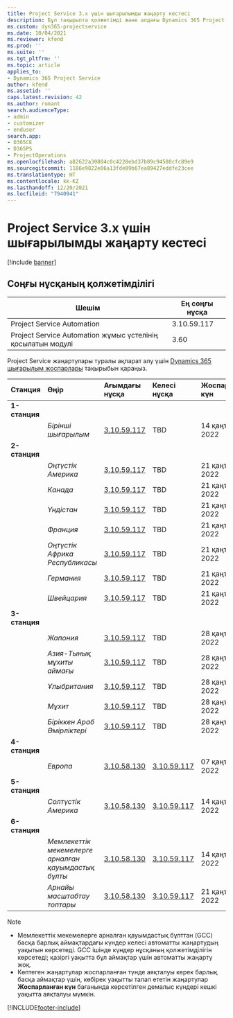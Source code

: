 ```yaml
---
title: Project Service 3.x үшін шығарылымды жаңарту кестесі
description: Бұл тақырыпта қолжетімді және алдағы Dynamics 365 Project Service Automation шығарылымдары туралы ақпарат берілген.
ms.custom: dyn365-projectservice
ms.date: 10/04/2021
ms.reviewer: kfend
ms.prod: ''
ms.suite: ''
ms.tgt_pltfrm: ''
ms.topic: article
applies_to:
- Dynamics 365 Project Service
author: kfend
ms.assetid: ''
caps.latest.revision: 42
ms.author: rumant
search.audienceType:
- admin
- customizer
- enduser
search.app:
- D365CE
- D365PS
- ProjectOperations
ms.openlocfilehash: a82622a30804c0c4228ebd37b89c94580cfc89e9
ms.sourcegitcommit: 1186e9822e06a13fde89b67ea89427eddfe23cee
ms.translationtype: HT
ms.contentlocale: kk-KZ
ms.lasthandoff: 12/20/2021
ms.locfileid: "7940941"
---
```

# <a name="update-release-schedule-for-project-service-3x"></a>Project Service 3.x үшін шығарылымды жаңарту кестесі

[!include [banner](../includes/psa-now-project-operations.md)]

## <a name="latest-version-availability"></a>Соңғы нұсқаның қолжетімділігі

| Шешім  | Ең соңғы нұсқа |
|-------|----|
| Project Service Automation    | 3.10.59.117 |
| Project Service Automation жұмыс үстелінің қосылатын модулі                | 3.60          |

Project Service жаңартулары туралы ақпарат алу үшін [Dynamics 365 шығарылым жоспарлары](/dynamics365/release-plans/) тақырыбын қараңыз. 

| Станция  | Өңір | Ағымдағы нұсқа | Келесі нұсқа |  Жоспарланған күн
| :---   | :---   | :---   | :---   |:---   |         
|<strong>1-станция</strong> | |  |  | |
| | <i>Бірінші шығарылым</i> | [3.10.59.117](whats-new-ur-38.md) | TBD | 14 қаңтар, 2022
|<strong>2-станция</strong> | |  |  | |
| | <i>Оңтүстік Америка</i> | [3.10.59.117](whats-new-ur-38.md) | TBD | 21 қаңтар, 2022
| | <i>Канада</i> | [3.10.59.117](whats-new-ur-38.md) | TBD | 21 қаңтар, 2022
| | <i>Үндістан</i> | [3.10.59.117](whats-new-ur-38.md) | TBD | 21 қаңтар, 2022
| | <i>Франция</i> | [3.10.59.117](whats-new-ur-38.md) | TBD | 21 қаңтар, 2022
| | <i>Оңтүстік Африка Республикасы</i> | [3.10.59.117](whats-new-ur-38.md) | TBD | 21 қаңтар, 2022
| | <i>Германия</i> | [3.10.59.117](whats-new-ur-38.md) | TBD | 21 қаңтар, 2022
| | <i>Швейцария</i> | [3.10.59.117](whats-new-ur-38.md) | TBD | 21 қаңтар, 2022
|<strong>3-станция</strong> | |  |  | |
| | <i>Жапония</i> | [3.10.59.117](whats-new-ur-38.md) | TBD | 28 қаңтар, 2022
| | <i>Азия-Тынық мұхиты аймағы</i> | [3.10.59.117](whats-new-ur-38.md) | TBD | 28 қаңтар, 2022
| | <i>Ұлыбритания</i> | [3.10.59.117](whats-new-ur-38.md) | TBD | 28 қаңтар, 2022
| | <i>Мұхит</i> | [3.10.59.117](whats-new-ur-38.md) | TBD | 28 қаңтар, 2022
| | <i>Біріккен Араб Әмірліктері</i> | [3.10.59.117](whats-new-ur-38.md) | TBD | 28 қаңтар, 2022
|<strong>4-станция</strong> | |  |  | |
| | <i>Европа</i> | [3.10.58.130](whats-new-ur-37-5.md) | [3.10.59.117](whats-new-ur-38.md) | 07 қаңтар, 2022
|<strong>5-станция</strong> | |  |  | |
| | <i>Солтүстік Америка</i> | [3.10.58.130](whats-new-ur-37-5.md) | [3.10.59.117](whats-new-ur-38.md) | 14 қаңтар, 2022
|<strong>6-станция</strong> | |  |  | |
| | <i>Мемлекеттік мекемелерге арналған қауымдастық бұлты</i> | [3.10.58.130](whats-new-ur-37-5.md) | [3.10.59.117](whats-new-ur-38.md) | 14 қаңтар, 2022
| | <i>Арнайы масштабтау топтары</i> | [3.10.58.130](whats-new-ur-37-5.md) | [3.10.59.117](whats-new-ur-38.md) | 21 қаңтар, 2022



>[!Note]
> - Мемлекеттік мекемелерге арналған қауымдастық бұлттан (GCC) басқа барлық аймақтардағы күндер келесі автоматты жаңартудың уақытын көрсетеді. GCC ішінде күндер нұсқаның қолжетімділігін көрсетеді; қазіргі уақытта бұл аймақтар үшін автоматты жаңарту жоқ.
> - Көптеген жаңартулар жоспарланған түнде аяқталуы керек барлық басқа аймақтар үшін, көбірек уақытты талап ететін жаңартулар **Жоспарланған күн** бағанында көрсетілген демалыс күндері кешкі уақытта аяқталуы мүмкін.


[!INCLUDE[footer-include](../includes/footer-banner.md)]
